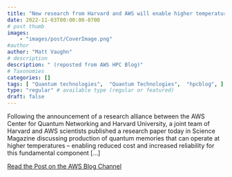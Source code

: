 ```yaml
---
title: "New research from Harvard and AWS will enable higher temperature operation of quantum communications networks"
date: 2022-11-03T00:00:00-0700
# post thumb
images:
    - "images/post/CoverImage.png"
#author
author: "Matt Vaughn"
# description
description: " (reposted from AWS HPC Blog)"
# Taxonomies
categories: []
tags: [ "Quantum technologies",  "Quantum Technologies",  "hpcblog", ]
type: "regular" # available type (regular or featured)
draft: false
---
```


Following the announcement of a research alliance between the AWS Center for Quantum Networking and Harvard University, a joint team of Harvard and AWS scientists published a research paper today in Science Magazine discussing production of quantum memories that can operate at higher temperatures – enabling reduced cost and increased reliability for this fundamental component […]

<a href="https://aws.amazon.com/blogs/quantum-computing/new-research-from-harvard-and-aws-will-enable-higher-temperature-operation-of-quantum-communications-networks/" class="btn btn-primary btn-lg active" role="button" aria-pressed="true" style="margin-top: 8px;">Read the Post on the AWS Blog Channel</a>